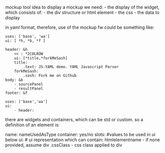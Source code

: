 mockup tool idea
to display a mockup we need:
	- the display of the widget, which consists of:
		- the div structure or html element
		- the css
	- the data to display

in yaml format, therefore, use of the mockup fw could be something like:

	uses: ['base', 'wa']
	ui: [ *h, *b, *f ]

	header: &h
		<< : *2COLROW
		ui: [*title,*forkMeSash]
		title:
			.text: JS-YAML demo. YAML Javascript Parser
		forkMeSash:
			.sash: Fork me on Github
	body: &b
		- sourcePanel
		- resultPanel
	footer: &f

	uses: ['base','wa']
	ui:
		- header:

there are widgets and containers, which can be std or custom. so a definition of an element is:

name: nameUsedAsType
container: yes/no
slots: #values to be used in ui below
ui: # ui representation which can contain:
	htmlelementname - if none provided, assume div
	.cssClass - css class applied to div

